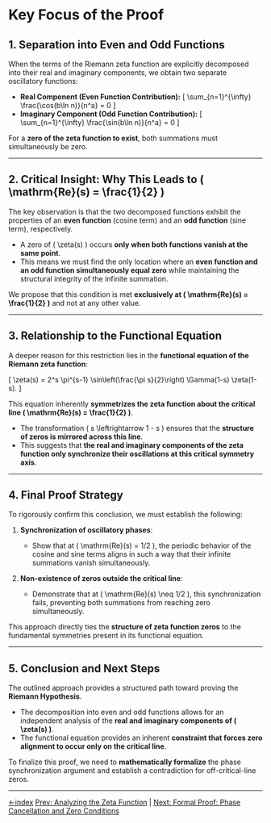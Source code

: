 # **Key Focus of the Proof**

## **1. Separation into Even and Odd Functions**

When the terms of the Riemann zeta function are explicitly decomposed into their real and imaginary components, we obtain two separate oscillatory functions:

- **Real Component (Even Function Contribution):**
\[
\sum_{n=1}^{\infty} \frac{\cos(b\ln n)}{n^a} = 0
\]
- **Imaginary Component (Odd Function Contribution):**
\[
\sum_{n=1}^{\infty} \frac{\sin(b\ln n)}{n^a} = 0
\]

For a **zero of the zeta function to exist**, both summations must simultaneously be zero.

---

## **2. Critical Insight: Why This Leads to \( \mathrm{Re}(s) = \frac{1}{2} \)**

The key observation is that the two decomposed functions exhibit the properties of an **even function** (cosine term) and an **odd function** (sine term), respectively.

- A zero of \( \zeta(s) \) occurs **only when both functions vanish at the same point**.
- This means we must find the only location where an **even function and an odd function simultaneously equal zero** while maintaining the structural integrity of the infinite summation.

We propose that this condition is met **exclusively at \( \mathrm{Re}(s) = \frac{1}{2} \)** and not at any other value.

---

## **3. Relationship to the Functional Equation**

A deeper reason for this restriction lies in the **functional equation of the Riemann zeta function**:

\[
\zeta(s) = 2^s \pi^{s-1} \sin\left(\frac{\pi s}{2}\right) \Gamma(1-s) \zeta(1-s).
\]

This equation inherently **symmetrizes the zeta function about the critical line \( \mathrm{Re}(s) = \frac{1}{2} \)**.

- The transformation \( s \leftrightarrow 1 - s \) ensures that the **structure of zeros is mirrored across this line**.
- This suggests that **the real and imaginary components of the zeta function only synchronize their oscillations at this critical symmetry axis**.

---

## **4. Final Proof Strategy**

To rigorously confirm this conclusion, we must establish the following:

1. **Synchronization of oscillatory phases**:
   - Show that at \( \mathrm{Re}(s) = 1/2 \), the periodic behavior of the cosine and sine terms aligns in such a way that their infinite summations vanish simultaneously.

2. **Non-existence of zeros outside the critical line**:
   - Demonstrate that at \( \mathrm{Re}(s) \neq 1/2 \), this synchronization fails, preventing both summations from reaching zero simultaneously.

This approach directly ties the **structure of zeta function zeros** to the fundamental symmetries present in its functional equation.

---

## **5. Conclusion and Next Steps**

The outlined approach provides a structured path toward proving the **Riemann Hypothesis**.

- The decomposition into even and odd functions allows for an independent analysis of the **real and imaginary components of \( \zeta(s) \)**.
- The functional equation provides an inherent **constraint that forces zero alignment to occur only on the critical line**.

To finalize this proof, we need to **mathematically formalize** the phase synchronization argument and establish a contradiction for off-critical-line zeros.

---
[←index](../README.md)
[Prev: Analyzing the Zeta Function](how-to-prove-the-riemann-hypothesis-step-02.md) | [Next: Formal Proof: Phase Cancellation and Zero Conditions](how-to-prove-the-riemann-hypothesis-step-04.md)
